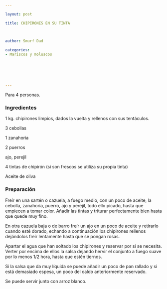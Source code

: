 ```yaml
---

layout: post

title: CHIPIRONES EN SU TINTA



author: Smurf Dad

categories:
- Mariscos y moluscos






---
```


Para 4 personas.

<h3>Ingredientes</h3>

1 kg. chipirones limpios, dados la vuelta y rellenos con sus tentáculos.

3 cebollas

1 zanahoria

2 puerros

ajo, perejil

4 tintas de chipirón (si son frescos se utiliza su propia tinta)

Aceite de oliva

<h3>Preparación</h3>

Freír en una sartén o cazuela, a fuego medio, con un poco de aceite, la cebolla, zanahoria, puerro, ajo y perejil, todo ello picado, hasta que empiecen a tomar color. Añadir las tintas y triturar perfectamente bien hasta que quede muy fino.

En otra cazuela baja o de barro freír un ajo en un poco de aceite y retirarlo cuando esté dorado, echando a continuación los chipirones rellenos dejándolos freír lentamente hasta que se pongan rosas.

Apartar el agua que han soltado los chipirones y reservar por si se necesita. Verter por encima de ellos la salsa dejando hervir el conjunto a fuego suave por lo menos 1/2 hora, hasta que estén tiernos.

Si la salsa que da muy líquida se puede añadir un poco de pan rallado y si está demasiado espesa, un poco del caldo anteriormente reservado.

Se puede servir junto con arroz blanco.

